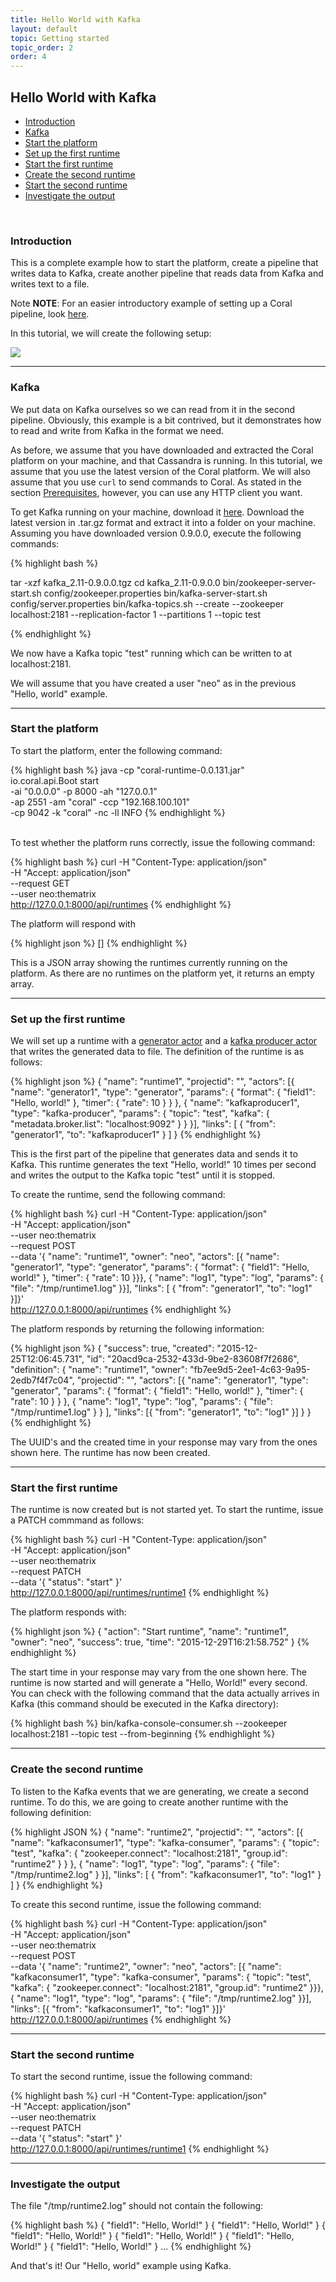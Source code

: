 ```yaml
---
title: Hello World with Kafka
layout: default
topic: Getting started
topic_order: 2
order: 4
---
```

<!--
   Licensed to the Apache Software Foundation (ASF) under one or more
   contributor license agreements.  See the NOTICE file distributed with
   this work for additional information regarding copyright ownership.
   The ASF licenses this file to You under the Apache License, Version 2.0
   (the "License"); you may not use this file except in compliance with
   the License.  You may obtain a copy of the License at

       http://www.apache.org/licenses/LICENSE-2.0

   Unless required by applicable law or agreed to in writing, software
   distributed under the License is distributed on an "AS IS" BASIS,
   WITHOUT WARRANTIES OR CONDITIONS OF ANY KIND, either express or implied.
   See the License for the specific language governing permissions and
   limitations under the License.
-->

## Hello World with Kafka

  - [Introduction](#introduction)
  - [Kafka](#kafka)
  - [Start the platform](#startplatform)
  - [Set up the first runtime](#setupfirstruntime)
  - [Start the first runtime](#startfirstruntime)
  - [Create the second runtime](#setupsecondruntime)
  - [Start the second runtime](#startsecondruntime)
  - [Investigate the output](#investigateoutput)
  
<br>

### <a name="introduction"></a>Introduction

This is a complete example how to start the platform, create a pipeline that writes data to Kafka, create another pipeline that reads data from Kafka and writes text to a file. 

<div class="alert alert-warning" role="alert">
  <span class="glyphicon glyphicon-exclamation-sign" aria-hidden="true"></span>
  <span class="sr-only">Note</span>
  <strong>NOTE</strong>: For an easier introductory example of setting up a Coral pipeline, look <a href="GettingStarted-HelloWorld.html">here</a>.
</div>

In this tutorial, we will create the following setup:

<img src="img/tutorial-kafka.png">
<br>

--------------------------

### <a name="kafka"></a>Kafka

We put data on Kafka ourselves so we can read from it in the second pipeline. Obviously, this example is a bit contrived, but it demonstrates how to read and write from Kafka in the format we need.

As before, we assume that you have downloaded and extracted the Coral platform on your machine, and that Cassandra is running. In this tutorial, we assume that you use the latest version of the Coral platform. We will also assume that you use `curl` to send commands to Coral. As stated in the section [Prerequisites](GettingStarted-Prerequisites.html), however, you can use any HTTP client you want.

To get Kafka running on your machine, download it [here](http://kafka.apache.org/downloads.html). 
Download the latest version in .tar.gz format and extract it into a folder on your machine. 
Assuming you have downloaded version 0.9.0.0, execute the following commands:

{% highlight bash %}

tar -xzf kafka_2.11-0.9.0.0.tgz
cd kafka_2.11-0.9.0.0
bin/zookeeper-server-start.sh config/zookeeper.properties
bin/kafka-server-start.sh config/server.properties
bin/kafka-topics.sh --create --zookeeper localhost:2181 --replication-factor 1 --partitions 1 --topic test

{% endhighlight %}

We now have a Kafka topic "test" running which can be written to at localhost:2181.

We will assume that you have created a user "neo" as in the previous "Hello, world" example.

--------------------------

### <a name="startplatform"></a>Start the platform

To start the platform, enter the following command:

{% highlight bash %}
java -cp "coral-runtime-0.0.131.jar" \
    io.coral.api.Boot start \
    -ai "0.0.0.0" -p 8000 -ah "127.0.0.1" \
    -ap 2551 -am "coral" -ccp "192.168.100.101" \
    -cp 9042 -k "coral" -nc -ll INFO
{% endhighlight %}

<br>
To test whether the platform runs correctly, issue the following command: 

{% highlight bash %}
curl -H "Content-Type: application/json" \
    -H "Accept: application/json" \
    --request GET \
    --user neo:thematrix \
    http://127.0.0.1:8000/api/runtimes
{% endhighlight %}

The platform will respond with

{% highlight json %}
[]
{% endhighlight %}

This is a JSON array showing the runtimes currently running on the platform. As there are no runtimes on the platform yet, it returns an empty array.

--------------------------

### <a name="setupfirstruntime"></a>Set up the first runtime

We will set up a runtime with a [generator actor](Actors-GeneratorActor.html) and a [kafka producer actor](Actors-KafkaProducerActor.html) that writes the generated data to file. The definition of the runtime is as follows:

{% highlight json %}
{
  "name": "runtime1",
  "projectid": "",
    "actors": [{
      "name": "generator1",
      "type": "generator",
      "params": {
        "format": {
          "field1": "Hello, world!"
        }, "timer": {
          "rate": 10
        }
      }
    }, {
      "name": "kafkaproducer1",
      "type": "kafka-producer",
      "params": {
        "topic": "test",
        "kafka": {
          "metadata.broker.list": "localhost:9092"
        }
      }
    }], "links": [
      { "from": "generator1", "to": "kafkaproducer1" }
    ]
}
{% endhighlight %}

This is the first part of the pipeline that generates data and sends it to Kafka. This runtime generates the text "Hello, world!" 10 times per second and writes the output to the Kafka topic "test" until it is stopped.

To create the runtime, send the following command:

{% highlight bash %}
curl -H "Content-Type: application/json" \
    -H "Accept: application/json" \
    --user neo:thematrix \
    --request POST  \
    --data '{ "name": "runtime1", "owner": "neo", "actors": [{ "name": "generator1", "type": "generator", "params": { "format": { "field1": "Hello, world!" }, "timer": { "rate": 10 }}}, { "name": "log1", "type": "log", "params": { "file": "/tmp/runtime1.log" }}], "links": [ { "from": "generator1", "to": "log1" }]}' \
http://127.0.0.1:8000/api/runtimes
{% endhighlight %}

The platform responds by returning the following information: 

{% highlight json %}
{
  "success": true,
  "created": "2015-12-25T12:06:45.731",
  "id": "20acd9ca-2532-433d-9be2-83608f7f2686",
  "definition": {
    "name": "runtime1",
    "owner": "fb7ee9d5-2ee1-4c63-9a95-2edb7f4f7c04",
    "projectid": "",
    "actors": [{
      "name": "generator1",
      "type": "generator",
      "params": {
        "format": {
          "field1": "Hello, world!"
        }, "timer": {
          "rate": 10
        }
      }
    }, {
      "name": "log1",
      "type": "log",
        "params": {
          "file": "/tmp/runtime1.log"
        }
      }
    ], "links": [{
      "from": "generator1", "to": "log1"
    }]
  }
}
{% endhighlight %}

The UUID's and the created time in your response may vary from the ones shown here.
The runtime has now been created.

--------------------------

### <a name="startfirstruntime"></a>Start the first runtime

The runtime is now created but is not started yet. To start the runtime, issue a PATCH commmand as follows: 

{% highlight bash %}
curl -H "Content-Type: application/json" \
    -H "Accept: application/json" \
    --user neo:thematrix \
    --request PATCH \
    --data '{ "status": "start" }' \
    http://127.0.0.1:8000/api/runtimes/runtime1
{% endhighlight %}

The platform responds with: 

{% highlight json %}
{
    "action": "Start runtime",
    "name": "runtime1",
    "owner": "neo",
    "success": true,
    "time": "2015-12-29T16:21:58.752"
}
{% endhighlight %}

The start time in your response may vary from the one shown here. The runtime is now started and will generate a "Hello, World!" every second. You can check with the following command that the data actually arrives in Kafka (this command should be executed in the Kafka directory):

{% highlight bash %}
bin/kafka-console-consumer.sh --zookeeper localhost:2181 --topic test --from-beginning
{% endhighlight %}

--------------------------

### <a name="setupsecondruntime"></a>Create the second runtime

To listen to the Kafka events that we are generating, we create a second runtime.
To do this, we are going to create another runtime with the following definition:

{% highlight JSON %}
{
  "name": "runtime2",
  "projectid": "",
    "actors": [{
      "name": "kafkaconsumer1",
      "type": "kafka-consumer",
      "params": {
        "topic": "test",
        "kafka": {
          "zookeeper.connect": "localhost:2181",
          "group.id": "runtime2"
        }
      }
    }, {
      "name": "log1",
      "type": "log",
      "params": {
        "file": "/tmp/runtime2.log"
      }
    }], "links": [
      { "from": "kafkaconsumer1", "to": "log1" }
    ]
}
{% endhighlight %}

To create this second runtime, issue the following command:

{% highlight bash %}
curl -H "Content-Type: application/json" \
	-H "Accept: application/json" \
	--user neo:thematrix \
	--request POST \
	--data '{ "name": "runtime2", "owner": "neo", "actors": [{ "name": "kafkaconsumer1", "type": "kafka-consumer", "params": { "topic": "test", "kafka": { "zookeeper.connect": "localhost:2181", "group.id": "runtime2" }}}, { "name": "log1", "type": "log", "params": { "file": "/tmp/runtime2.log" }}], "links": [{ "from": "kafkaconsumer1", "to": "log1" }]}' \
http://127.0.0.1:8000/api/runtimes
{% endhighlight %}

--------------------------

### <a name="startsecondruntime"></a>Start the second runtime

To start the second runtime, issue the following command:

{% highlight bash %}
curl -H "Content-Type: application/json" \
    -H "Accept: application/json" \
    --user neo:thematrix \
    --request PATCH \
    --data '{ "status": "start" }' \
    http://127.0.0.1:8000/api/runtimes/runtime1
{% endhighlight %}

--------------------------

### <a name="investigateoutput"></a>Investigate the output

The file "/tmp/runtime2.log" should not contain the following:

{% highlight bash %}
{ "field1": "Hello, World!" }
{ "field1": "Hello, World!" }
{ "field1": "Hello, World!" }
{ "field1": "Hello, World!" }
{ "field1": "Hello, World!" }
{ "field1": "Hello, World!" }
...
{% endhighlight %}

And that's it! Our "Hello, world" example using Kafka.
